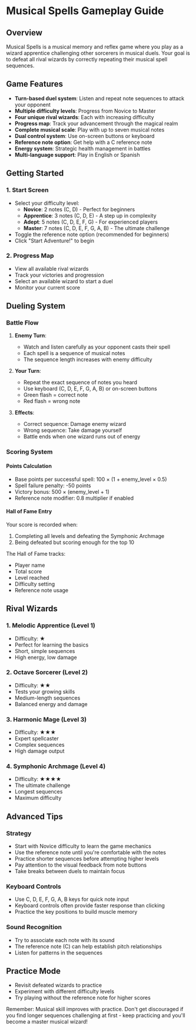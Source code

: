 # Musical Spells Gameplay Guide

## Overview

Musical Spells is a musical memory and reflex game where you play as a wizard apprentice challenging other sorcerers in musical duels. Your goal is to defeat all rival wizards by correctly repeating their musical spell sequences.

## Game Features

- **Turn-based duel system**: Listen and repeat note sequences to attack your opponent
- **Multiple difficulty levels**: Progress from Novice to Master
- **Four unique rival wizards**: Each with increasing difficulty
- **Progress map**: Track your advancement through the magical realm
- **Complete musical scale**: Play with up to seven musical notes
- **Dual control system**: Use on-screen buttons or keyboard
- **Reference note option**: Get help with a C reference note
- **Energy system**: Strategic health management in battles
- **Multi-language support**: Play in English or Spanish

## Getting Started

### 1. Start Screen
- Select your difficulty level:
  - **Novice**: 2 notes (C, D) - Perfect for beginners
  - **Apprentice**: 3 notes (C, D, E) - A step up in complexity
  - **Adept**: 5 notes (C, D, E, F, G) - For experienced players
  - **Master**: 7 notes (C, D, E, F, G, A, B) - The ultimate challenge
- Toggle the reference note option (recommended for beginners)
- Click "Start Adventure!" to begin

### 2. Progress Map
- View all available rival wizards
- Track your victories and progression
- Select an available wizard to start a duel
- Monitor your current score

## Dueling System

### Battle Flow
1. **Enemy Turn**:
   - Watch and listen carefully as your opponent casts their spell
   - Each spell is a sequence of musical notes
   - The sequence length increases with enemy difficulty

2. **Your Turn**:
   - Repeat the exact sequence of notes you heard
   - Use keyboard (C, D, E, F, G, A, B) or on-screen buttons
   - Green flash = correct note
   - Red flash = wrong note

3. **Effects**:
   - Correct sequence: Damage enemy wizard
   - Wrong sequence: Take damage yourself
   - Battle ends when one wizard runs out of energy

### Scoring System

#### Points Calculation
- Base points per successful spell: 100 × (1 + enemy_level × 0.5)
- Spell failure penalty: -50 points
- Victory bonus: 500 × (enemy_level + 1)
- Reference note modifier: 0.8 multiplier if enabled

#### Hall of Fame Entry
Your score is recorded when:
1. Completing all levels and defeating the Symphonic Archmage
2. Being defeated but scoring enough for the top 10

The Hall of Fame tracks:
- Player name
- Total score
- Level reached
- Difficulty setting
- Reference note usage

## Rival Wizards

### 1. Melodic Apprentice (Level 1)
- Difficulty: ★
- Perfect for learning the basics
- Short, simple sequences
- High energy, low damage

### 2. Octave Sorcerer (Level 2)
- Difficulty: ★★
- Tests your growing skills
- Medium-length sequences
- Balanced energy and damage

### 3. Harmonic Mage (Level 3)
- Difficulty: ★★★
- Expert spellcaster
- Complex sequences
- High damage output

### 4. Symphonic Archmage (Level 4)
- Difficulty: ★★★★
- The ultimate challenge
- Longest sequences
- Maximum difficulty

## Advanced Tips

### Strategy
- Start with Novice difficulty to learn the game mechanics
- Use the reference note until you're comfortable with the notes
- Practice shorter sequences before attempting higher levels
- Pay attention to the visual feedback from note buttons
- Take breaks between duels to maintain focus

### Keyboard Controls
- Use C, D, E, F, G, A, B keys for quick note input
- Keyboard controls often provide faster response than clicking
- Practice the key positions to build muscle memory

### Sound Recognition
- Try to associate each note with its sound
- The reference note (C) can help establish pitch relationships
- Listen for patterns in the sequences

## Practice Mode
- Revisit defeated wizards to practice
- Experiment with different difficulty levels
- Try playing without the reference note for higher scores

Remember: Musical skill improves with practice. Don't get discouraged if you find longer sequences challenging at first - keep practicing and you'll become a master musical wizard!